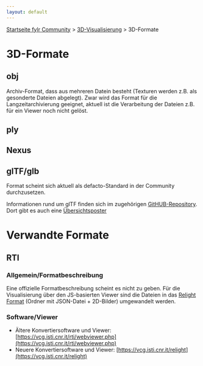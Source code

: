 ```yaml
---
layout: default
---
```


[Startseite fylr Community](/) &gt; [3D-Visualisierung](/3d/) &gt; 3D-Formate

# 3D-Formate

## obj
Archiv-Format, dass aus mehreren Datein besteht (Texturen werden z.B. als gesonderte Dateien abgelegt). Zwar wird das Format für die Langzeitarchivierung geeignet, aktuell ist die Verarbeitung der Dateien z.B. für ein Viewer noch nicht gelöst.

## ply

## Nexus

## glTF/glb
Format scheint sich aktuell als defacto-Standard in der Community durchzusetzen.

Informationen rund um glTF finden sich im zugehörigen [GitHUB-Repository](https://github.com/KhronosGroup/glTF). Dort gibt es auch eine [Übersichtsposter](https://www.khronos.org/files/gltf20-reference-guide.pdf)

# Verwandte Formate

## RTI

### Allgemein/Formatbeschreibung

Eine offizielle Formatbeschreibung scheint es nicht zu geben.
Für die Visualisierung über den JS-basierten Viewer sind die Dateien in das [Relight Format](https://vcg.isti.cnr.it/relight/#format) (Ordner mit JSON-Datei + 2D-Bilder) umgewandelt werden.

### Software/Viewer

 * Ältere Konvertiersoftware und Viewer: [https://vcg.isti.cnr.it/rti/webviewer.php](https://vcg.isti.cnr.it/rti/webviewer.php)
 * Neuere Konvertiersoftware und Viewer: [https://vcg.isti.cnr.it/relight](https://vcg.isti.cnr.it/relight)

